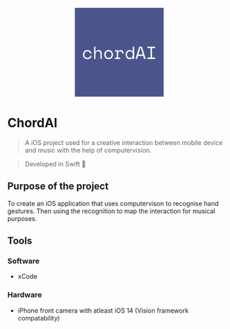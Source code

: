 <p align="center">
  <img width="200" heigh="150" src="https://github.com/ThaDuyx/ChordAI/blob/main/ChordiAI/Supporting%20Files/Assets.xcassets/AppIcon.appiconset/chordAI.png?raw=true" />
</p>

# ChordAI
> A iOS project used for a creative interaction between mobile device and music with the help of computervision.

> Developed in Swift 

## Purpose of the project
To create an iOS application that uses computervison to recognise hand gestures. Then using the recognition to map the interaction for musical purposes.

## Tools

### Software
- xCode

### Hardware
- iPhone front camera with atleast iOS 14 (Vision framework compatability)

